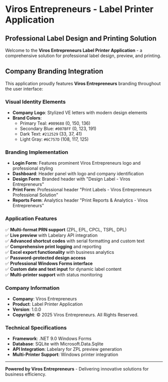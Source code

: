 # Viros Entrepreneurs - Label Printer Application

## Professional Label Design and Printing Solution

Welcome to the **Viros Entrepreneurs Label Printer Application** - a comprehensive solution for professional label design, preview, and printing.

## Company Branding Integration

This application proudly features **Viros Entrepreneurs** branding throughout the user interface:

### Visual Identity Elements
- **Company Logo**: Stylized VE letters with modern design elements
- **Brand Colors**: 
  - Primary Teal: `#009688` (0, 150, 136)
  - Secondary Blue: `#007BFF` (0, 123, 191)
  - Dark Text: `#212529` (33, 37, 41)
  - Light Gray: `#6C757D` (108, 117, 125)

### Branding Implementation
- **Login Form**: Features prominent Viros Entrepreneurs logo and professional styling
- **Dashboard**: Header panel with logo and company identification
- **Design Form**: Branded header with "Design Label - Viros Entrepreneurs"
- **Print Form**: Professional header "Print Labels - Viros Entrepreneurs Professional Solution"
- **Reports Form**: Analytics header "Print Reports & Analytics - Viros Entrepreneurs"

### Application Features
✅ **Multi-format PRN support** (ZPL, EPL, CPCL, TSPL, DPL)  
✅ **Live preview** with Labelary API integration  
✅ **Advanced shortcut codes** with serial formatting and custom text  
✅ **Comprehensive print logging** and reporting  
✅ **Excel export functionality** with business analytics  
✅ **Password-protected design access**  
✅ **Professional Windows Forms interface**  
✅ **Custom date and text input** for dynamic label content  
✅ **Multi-printer support** with status monitoring

### Company Information
- **Company**: Viros Entrepreneurs
- **Product**: Label Printer Application
- **Version**: 1.0.0
- **Copyright**: © 2025 Viros Entrepreneurs. All Rights Reserved.

### Technical Specifications
- **Framework**: .NET 9.0 Windows Forms
- **Database**: SQLite with Microsoft.Data.Sqlite
- **API Integration**: Labelary for ZPL preview generation
- **Multi-Printer Support**: Windows printer integration

---

**Powered by Viros Entrepreneurs** - Delivering innovative solutions for business efficiency.
